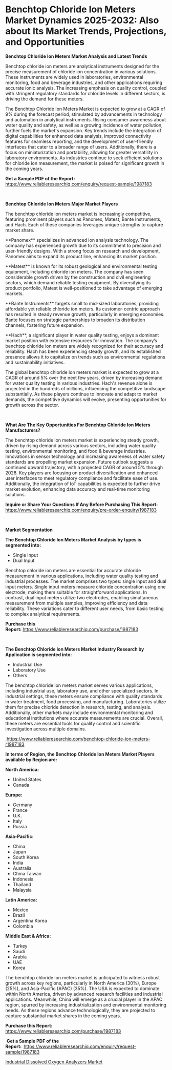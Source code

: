 <p><h1>Benchtop Chloride Ion Meters Market Dynamics 2025-2032: Also about Its Market Trends, Projections, and Opportunities</h1></p><p><strong>Benchtop Chloride Ion Meters Market Analysis and Latest Trends</strong></p>
<p><p>Benchtop chloride ion meters are analytical instruments designed for the precise measurement of chloride ion concentration in various solutions. These instruments are widely used in laboratories, environmental monitoring, food and beverage industries, and other applications requiring accurate ionic analysis. The increasing emphasis on quality control, coupled with stringent regulatory standards for chloride levels in different sectors, is driving the demand for these meters.</p><p>The Benchtop Chloride Ion Meters Market is expected to grow at a CAGR of 9% during the forecast period, stimulated by advancements in technology and automation in analytical instruments. Rising consumer awareness about water quality and safety, as well as a growing incidence of water pollution, further fuels the market's expansion. Key trends include the integration of digital capabilities for enhanced data analysis, improved connectivity features for seamless reporting, and the development of user-friendly interfaces that cater to a broader range of users. Additionally, there is a focus on miniaturization and portability, allowing for greater versatility in laboratory environments. As industries continue to seek efficient solutions for chloride ion measurement, the market is poised for significant growth in the coming years.</p></p>
<p><strong>Get a Sample PDF of the Report:&nbsp;</strong> <a href="https://www.reliableresearchiq.com/enquiry/request-sample/1987183?utm_campaign=2662&utm_medium=2&utm_source=Github&utm_content=ia&utm_term=02032025&utm_id=benchtop-chloride-ion-meters">https://www.reliableresearchiq.com/enquiry/request-sample/1987183</a></p>
<p>&nbsp;</p>
<p><strong>Benchtop Chloride Ion Meters Major Market Players</strong></p>
<p><p>The benchtop chloride ion meters market is increasingly competitive, featuring prominent players such as Panomex, Matest, Bante Instruments, and Hach. Each of these companies leverages unique strengths to capture market share.</p><p>**Panomex** specializes in advanced ion analysis technology. The company has experienced growth due to its commitment to precision and user-friendly designs. With a strong focus on research and development, Panomex aims to expand its product line, enhancing its market position.</p><p>**Matest** is known for its robust geological and environmental testing equipment, including chloride ion meters. The company has seen considerable growth driven by the construction and civil engineering sectors, which demand reliable testing equipment. By diversifying its product portfolio, Matest is well-positioned to take advantage of emerging markets.</p><p>**Bante Instruments** targets small to mid-sized laboratories, providing affordable yet reliable chloride ion meters. Its customer-centric approach has resulted in steady revenue growth, particularly in emerging economies. Bante focuses on strategic partnerships to broaden its distribution channels, fostering future expansion.</p><p>**Hach**, a significant player in water quality testing, enjoys a dominant market position with extensive resources for innovation. The company’s benchtop chloride ion meters are widely recognized for their accuracy and reliability. Hach has been experiencing steady growth, and its established presence allows it to capitalize on trends such as environmental regulations and sustainability initiatives.</p><p>The global benchtop chloride ion meters market is expected to grow at a CAGR of around 5% over the next few years, driven by increasing demand for water quality testing in various industries. Hach's revenue alone is projected in the hundreds of millions, influencing the competitive landscape substantially. As these players continue to innovate and adapt to market demands, the competitive dynamics will evolve, presenting opportunities for growth across the sector.</p></p>
<p>&nbsp;</p>
<p><strong>What Are The Key Opportunities For Benchtop Chloride Ion Meters Manufacturers?</strong></p>
<p><p>The benchtop chloride ion meters market is experiencing steady growth, driven by rising demand across various sectors, including water quality testing, environmental monitoring, and food & beverage industries. Innovations in sensor technology and increasing awareness of water safety standards are propelling market expansion. Future outlook suggests a continued upward trajectory, with a projected CAGR of around 5% through 2028. Key players are focusing on product diversification and enhanced user interfaces to meet regulatory compliance and facilitate ease of use. Additionally, the integration of IoT capabilities is expected to further drive market evolution, enhancing data accuracy and real-time monitoring solutions.</p></p>
<p><strong>Inquire or Share Your Questions If Any Before Purchasing This Report:</strong> <a href="https://www.reliableresearchiq.com/enquiry/pre-order-enquiry/1987183?utm_campaign=2662&utm_medium=2&utm_source=Github&utm_content=ia&utm_term=02032025&utm_id=benchtop-chloride-ion-meters">https://www.reliableresearchiq.com/enquiry/pre-order-enquiry/1987183</a></p>
<p>&nbsp;</p>
<p><strong>Market Segmentation</strong></p>
<p><strong>The Benchtop Chloride Ion Meters Market Analysis by types is segmented into:</strong></p>
<p><ul><li>Single Input</li><li>Dual Input</li></ul></p>
<p><p>Benchtop chloride ion meters are essential for accurate chloride measurement in various applications, including water quality testing and industrial processes. The market comprises two types: single input and dual input meters. Single input meters measure chloride concentration using one electrode, making them suitable for straightforward applications. In contrast, dual input meters utilize two electrodes, enabling simultaneous measurement from multiple samples, improving efficiency and data reliability. These variations cater to different user needs, from basic testing to complex analytical requirements.</p></p>
<p><strong>Purchase this Report:&nbsp;</strong><a href="https://www.reliableresearchiq.com/purchase/1987183?utm_campaign=2662&utm_medium=2&utm_source=Github&utm_content=ia&utm_term=02032025&utm_id=benchtop-chloride-ion-meters">https://www.reliableresearchiq.com/purchase/1987183</a></p>
<p>&nbsp;</p>
<p><strong>The Benchtop Chloride Ion Meters Market Industry Research by Application is segmented into:</strong></p>
<p><ul><li>Industrial Use</li><li>Laboratory Use</li><li>Others</li></ul></p>
<p><p>The benchtop chloride ion meters market serves various applications, including industrial use, laboratory use, and other specialized sectors. In industrial settings, these meters ensure compliance with quality standards in water treatment, food processing, and manufacturing. Laboratories utilize them for precise chloride detection in research, testing, and analysis. Additionally, other markets may include environmental monitoring and educational institutions where accurate measurements are crucial. Overall, these meters are essential tools for quality control and scientific investigation across multiple domains.</p></p>
<p><a href="https://www.reliableresearchiq.com/benchtop-chloride-ion-meters-r1987183?utm_campaign=2662&utm_medium=2&utm_source=Github&utm_content=ia&utm_term=02032025&utm_id=benchtop-chloride-ion-meters">&nbsp;https://www.reliableresearchiq.com/benchtop-chloride-ion-meters-r1987183</a></p>
<p><strong>In terms of Region, the Benchtop Chloride Ion Meters Market Players available by Region are:</strong></p>
<p>
    <p> <strong> North America: </strong>
        <ul>
            <li>United States</li>
            <li>Canada</li>
        </ul>
        </p> 
    <p> <strong> Europe: </strong>
        <ul>
            <li>Germany</li>
            <li>France</li>
            <li>U.K.</li>
            <li>Italy</li>
            <li>Russia</li>
        </ul>
        </p> 
    <p> <strong> Asia-Pacific: </strong>
        <ul>
            <li>China</li>
            <li>Japan</li>
            <li>South Korea</li>
            <li>India</li>
            <li>Australia</li>
            <li>China Taiwan</li>
            <li>Indonesia</li>
            <li>Thailand</li>
            <li>Malaysia</li>
        </ul>
        </p> 
    <p> <strong> Latin America: </strong>
        <ul>
            <li>Mexico</li>
            <li>Brazil</li>
            <li>Argentina Korea</li>
            <li>Colombia</li>
        </ul>
        </p> 
    <p> <strong> Middle East & Africa: </strong>
        <ul>
            <li>Turkey</li>
            <li>Saudi</li>
            <li>Arabia</li>
            <li>UAE</li>
            <li>Korea</li>
        </ul>
    </p>
    </p>
<p><p>The benchtop chloride ion meters market is anticipated to witness robust growth across key regions, particularly in North America (30%), Europe (25%), and Asia-Pacific (APAC) (35%). The USA is expected to dominate within North America, driven by advanced research facilities and industrial applications. Meanwhile, China will emerge as a crucial player in the APAC region, spurred by increasing industrialization and environmental monitoring needs. As these regions advance technologically, they are projected to capture substantial market shares in the coming years.</p></p>
<p><strong>Purchase this Report: </strong><a href="https://www.reliableresearchiq.com/purchase/1987183?utm_campaign=2662&utm_medium=2&utm_source=Github&utm_content=ia&utm_term=02032025&utm_id=benchtop-chloride-ion-meters">https://www.reliableresearchiq.com/purchase/1987183</a></p>
<p>&nbsp;<strong>Get a Sample PDF of the Report:&nbsp;&nbsp;</strong><a href="https://www.reliableresearchiq.com/enquiry/request-sample/1987183?utm_campaign=2662&utm_medium=2&utm_source=Github&utm_content=ia&utm_term=02032025&utm_id=benchtop-chloride-ion-meters">https://www.reliableresearchiq.com/enquiry/request-sample/1987183</a></p>
<p><strong></strong></p>
<p><p><a href="https://github.com/rushanday/Market-Research-Report-List-1/blob/main/industrial-dissolved-oxygen-analyzers-market.md?utm_campaign=2662&utm_medium=2&utm_source=Github&utm_content=ia&utm_term=02032025&utm_id=benchtop-chloride-ion-meters">Industrial Dissolved Oxygen Analyzers Market</a></p></p>